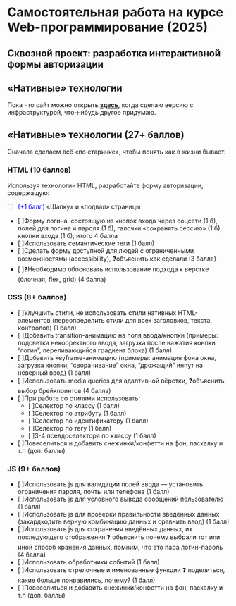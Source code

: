 # Самостоятельная работа на курсе Web-программирование (2025)
## Сквозной проект: разработка интерактивной формы авторизации
## «Нативные» технологии
Пока что сайт можно открыть [**здесь**](https://peter-v-bazanov.github.io/hse_web_auth_form/ "пипипупу"), когда сделаю версию с инфраструктурой, что-нибудь другое придумаю.

## «Нативные» технологии (27+ баллов)
Сначала сделаем всё «по старинке», чтобы понять как в жизни бывает.
### HTML (10 баллов)
Используя технологии HTML, разработайте форму авторизации, содержащую:
- [ ] <span style="color:blue">(+1 балл)</span> «Шапку» и «подвал» страницы
- [ ]Форму логина, состоящую из кнопок входа через соцсети (1 б), полей для логина и пароля (1 б), галочки «сохранять сессию» (1 б), кнопки входа (1 б), итого 4 балла
- [ ]Использовать семантические теги (1 балл)
- [ ]Сделать форму доступной для людей с ограниченными возможностями (accessibility), ❓объяснить как сделали (3 балла)
- [ ]❓Необходимо обосновать использование подхода к верстке (блочная, flex, grid) (4 балла)

### CSS (8+ баллов)
- [ ]Улучшить стили, не использовать стили нативных HTML-элементов (переопределить стили для всех заголовков, текста, контролов) (1 балл)
- [ ]Добавить transition-анимацию на поля ввода/кнопки (примеры: подсветка некорректного ввода, загрузка после нажатия конпки “логин”, переливающийся градиент блока) (1 балл)
- [ ]Добавить keyframe-анимацию (примеры: анимация фона окна, загрузка кнопки, “сворачивание” окна, “дрожащий” инпут на неверный ввод) (1 балл)
- [ ]Использовать media queries для адаптивной вёрстки, ❓объяснить выбор брейкпоинтов (4 балла)
- [ ]При работе со стилями использовать:
    - [ ]Селектор по классу (1 балл)
    - [ ]Селектор по атрибуту (1 балл)
    - [ ]Селектор по идентификатору (1 балл)
    - [ ]Селектор по тегу (1 балл)
    - [ ]3-4 псевдоселектора по классу (1 балл)
- [ ]Повеселиться и добавить снежинки/конфетти на фон, пасхалку и т.п (доп. баллы)

### JS (9+ баллов)
- [ ]Использовать js для валидации полей ввода — установить ограничения пароля, почты или телефона (1 балл)
- [ ]Использовать js для условного вывода сообщений пользователю (1 балл)
- [ ]Использовать js для проверки правильности введённых данных (захардкодить верную комбинацию данных и сравнить ввод) (1 балл)
- [ ]Использовать js для сохранения введённых данных, их последующего отображения  ❓ объяснить почему выбрали тот или иной способ хранения данных, помним, что это пара логин-пароль (4 балла)
- [ ]Использовать обработчики событий (1 балл)
- [ ]Использовать стрелочные и именованные функции ❓ поделиться, какие больше понравились, почему? (1 балл)
- [ ]Повеселиться и добавить снежинки/конфетти на фон, пасхалку и т.п (доп. баллы)
